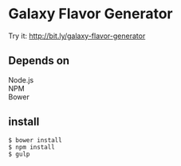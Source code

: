 # Galaxy Flavor Generator

Try it: http://bit.ly/galaxy-flavor-generator

## Depends on
Node.js    
NPM    
Bower    

## install
```
$ bower install
$ npm install
$ gulp
```
